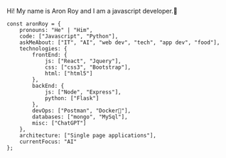 Hi! My name is Aron Roy and I am a javascript developer.👋

```
const aronRoy = {
    pronouns: "He" | "Him",
    code: ["Javascript", "Python"],
    askMeAbout: ["IT", "AI", "web dev", "tech", "app dev", "food"],
    technologies: {
        frontEnd: {
            js: ["React", "Jquery"],
            css: ["css3", "Bootstrap"],
            html: ["html5"]
        },
        backEnd: {
            js: ["Node", "Express"],
            python: ["Flask"]
        },
        devOps: ["Postman", "Docker🐳"],
        databases: ["mongo", "MySql"],
        misc: ["ChatGPT"]
    },
    architecture: ["Single page applications"],
    currentFocus: "AI"
};
```








<!--
**aronroyca/aronroyca** is a ✨ _special_ ✨ repository because its `README.md` (this file) appears on your GitHub profile.

Here are some ideas to get you started:

- 🔭 I’m currently working on ...
- 🌱 I’m currently learning ...
- 👯 I’m looking to collaborate on ...
- 🤔 I’m looking for help with ...
- 💬 Ask me about ...
- 📫 How to reach me: ...
- 😄 Pronouns: ...
- ⚡ Fun fact: ...
-->
